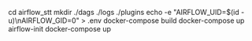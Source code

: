 cd airflow_stt
mkdir ./dags ./logs ./plugins
echo -e "AIRFLOW_UID=$(id -u)\nAIRFLOW_GID=0" > .env
docker-compose build
docker-compose up airflow-init
docker-compose up
